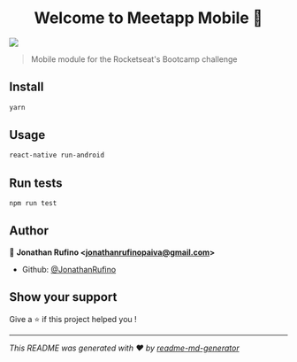 <h1 align="center">Welcome to Meetapp Mobile 👋</h1>
<p>
  <img src="https://img.shields.io/badge/version-1.0.0-blue.svg?cacheSeconds=2592000" />
</p>

> Mobile module for the Rocketseat&#39;s Bootcamp challenge

## Install

```sh
yarn
```

## Usage

```sh
react-native run-android
```

## Run tests

```sh
npm run test
```

## Author

👤 **Jonathan Rufino &lt;jonathanrufinopaiva@gmail.com&gt;**

* Github: [@JonathanRufino](https://github.com/JonathanRufino)

## Show your support

Give a ⭐️ if this project helped you !

***
_This README was generated with ❤️ by [readme-md-generator](https://github.com/kefranabg/readme-md-generator)_